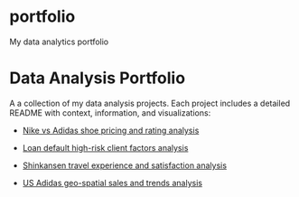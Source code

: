 # portfolio
My data analytics portfolio

# Data Analysis Portfolio

A  a collection of my data analysis projects. Each project includes a detailed README with context, information, and visualizations:

- [Nike vs Adidas shoe pricing and rating analysis](https://github.com/moiez326/Nike_vs_Adidas/tree/main)





- [Loan default high-risk client factors analysis](https://github.com/moiez326/loandefault)




- [Shinkansen travel experience and satisfaction analysis](https://github.com/moiez326/shinkansen)
  



- [US Adidas geo-spatial sales and trends analysis](https://github.com/moiez326/US-Adidas-sales)





